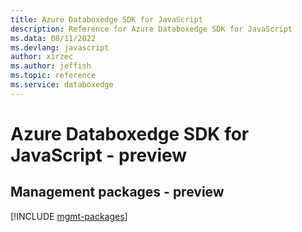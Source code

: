 ```yaml
---
title: Azure Databoxedge SDK for JavaScript
description: Reference for Azure Databoxedge SDK for JavaScript
ms.data: 08/11/2022
ms.devlang: javascript
author: xirzec
ms.author: jeffish
ms.topic: reference
ms.service: databoxedge
---
```

# Azure Databoxedge SDK for JavaScript - preview

## Management packages - preview
[!INCLUDE [mgmt-packages](databoxedge-mgmt-index.md)]
